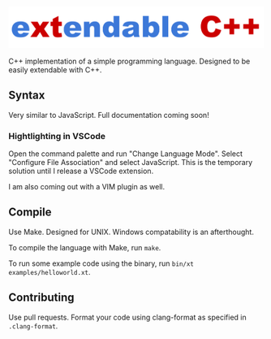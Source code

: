 ![logo](logo.png)

C++ implementation of a simple programming language. Designed to be easily extendable with C++.

## Syntax

Very similar to JavaScript. Full documentation coming soon!

### Hightlighting in VSCode

Open the command palette and run "Change Language Mode". Select "Configure File Association" and select JavaScript. This is the temporary solution until I release a VSCode extension.

I am also coming out with a VIM plugin as well.

## Compile

Use Make. Designed for UNIX. Windows compatability is an afterthought.

To compile the language with Make, run ```make```.

To run some example code using the binary, run ```bin/xt examples/helloworld.xt```.

## Contributing

Use pull requests. Format your code using clang-format as specified in ```.clang-format```.
